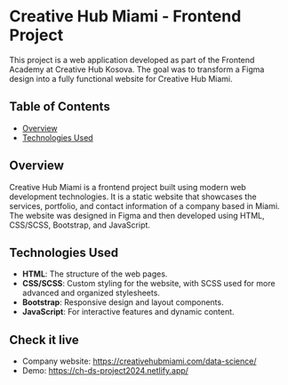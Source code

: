 # Creative Hub Miami - Frontend Project

This project is a web application developed as part of the Frontend Academy at Creative Hub Kosova. The goal was to transform a Figma design into a fully functional website for Creative Hub Miami.

## Table of Contents

- [Overview](#overview)
- [Technologies Used](#technologies-used)

## Overview

Creative Hub Miami is a frontend project built using modern web development technologies. It is a static website that showcases the services, portfolio, and contact information of a company based in Miami. The website was designed in Figma and then developed using HTML, CSS/SCSS, Bootstrap, and JavaScript.

## Technologies Used

- **HTML**: The structure of the web pages.
- **CSS/SCSS**: Custom styling for the website, with SCSS used for more advanced and organized stylesheets.
- **Bootstrap**: Responsive design and layout components.
- **JavaScript**: For interactive features and dynamic content.

## Check it live
- Company website: https://creativehubmiami.com/data-science/
- Demo: https://ch-ds-project2024.netlify.app/
